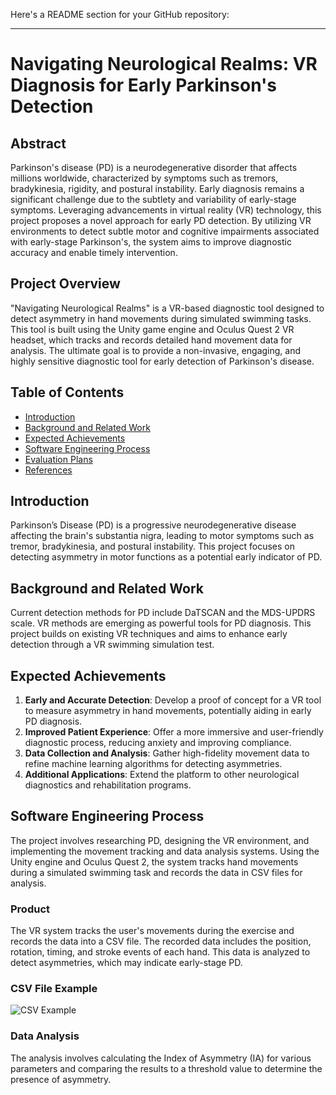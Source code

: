 Here's a README section for your GitHub repository:

---

# Navigating Neurological Realms: VR Diagnosis for Early Parkinson's Detection

## Abstract
Parkinson's disease (PD) is a neurodegenerative disorder that affects millions worldwide, characterized by symptoms such as tremors, bradykinesia, rigidity, and postural instability. Early diagnosis remains a significant challenge due to the subtlety and variability of early-stage symptoms. Leveraging advancements in virtual reality (VR) technology, this project proposes a novel approach for early PD detection. By utilizing VR environments to detect subtle motor and cognitive impairments associated with early-stage Parkinson's, the system aims to improve diagnostic accuracy and enable timely intervention.

## Project Overview
"Navigating Neurological Realms" is a VR-based diagnostic tool designed to detect asymmetry in hand movements during simulated swimming tasks. This tool is built using the Unity game engine and Oculus Quest 2 VR headset, which tracks and records detailed hand movement data for analysis. The ultimate goal is to provide a non-invasive, engaging, and highly sensitive diagnostic tool for early detection of Parkinson's disease.

## Table of Contents
- [Introduction](#introduction)
- [Background and Related Work](#background-and-related-work)
- [Expected Achievements](#expected-achievements)
- [Software Engineering Process](#software-engineering-process)
- [Evaluation Plans](#evaluation-plans)
- [References](#references)

## Introduction
Parkinson’s Disease (PD) is a progressive neurodegenerative disease affecting the brain's substantia nigra, leading to motor symptoms such as tremor, bradykinesia, and postural instability. This project focuses on detecting asymmetry in motor functions as a potential early indicator of PD.

## Background and Related Work
Current detection methods for PD include DaTSCAN and the MDS-UPDRS scale. VR methods are emerging as powerful tools for PD diagnosis. This project builds on existing VR techniques and aims to enhance early detection through a VR swimming simulation test.

## Expected Achievements
1. **Early and Accurate Detection**: Develop a proof of concept for a VR tool to measure asymmetry in hand movements, potentially aiding in early PD diagnosis.
2. **Improved Patient Experience**: Offer a more immersive and user-friendly diagnostic process, reducing anxiety and improving compliance.
3. **Data Collection and Analysis**: Gather high-fidelity movement data to refine machine learning algorithms for detecting asymmetries.
4. **Additional Applications**: Extend the platform to other neurological diagnostics and rehabilitation programs.

## Software Engineering Process
The project involves researching PD, designing the VR environment, and implementing the movement tracking and data analysis systems. Using the Unity engine and Oculus Quest 2, the system tracks hand movements during a simulated swimming task and records the data in CSV files for analysis.

### Product
The VR system tracks the user's movements during the exercise and records the data into a CSV file. The recorded data includes the position, rotation, timing, and stroke events of each hand. This data is analyzed to detect asymmetries, which may indicate early-stage PD.

### CSV File Example
![CSV Example](link-to-csv-example)

### Data Analysis
The analysis involves calculating the Index of Asymmetry (IA) for various parameters and comparing the results to a threshold value to determine the presence of asymmetry.




